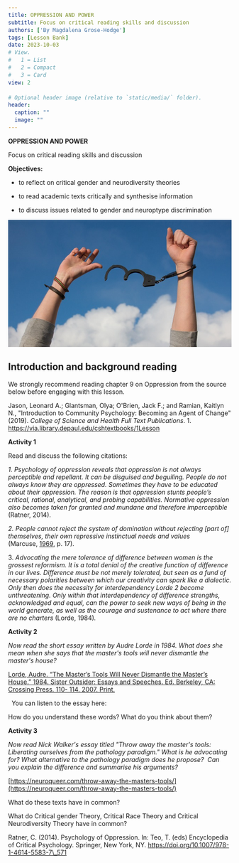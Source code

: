 ```yaml
---
title: OPPRESSION AND POWER
subtitle: Focus on critical reading skills and discussion
authors: ['By Magdalena Grose-Hodge']
tags: [Lesson Bank]
date: 2023-10-03
# View.
#   1 = List
#   2 = Compact
#   3 = Card
view: 2

# Optional header image (relative to `static/media/` folder).
header:
  caption: ""
  image: ""
---
```


**OPPRESSION AND POWER**  

Focus on critical reading skills and discussion

**Objectives:**

- to reflect on critical gender and neurodiversity theories

- to read academic texts critically and synthesise information

- to discuss issues related to gender and neuroptype discrimination

![hands breaking hancuffs](../images/freedom-1886402_640.jpg)

## **Introduction and background reading** 

We strongly recommend reading chapter 9 on Oppression from the source below before engaging with this lesson.

Jason, Leonard A.; Glantsman, Olya; O'Brien, Jack F.; and Ramian, Kaitlyn N., "Introduction to Community Psychology: Becoming an Agent of Change" (2019). _College of Science and Health Full Text Publications_. 1. https://via.library.depaul.edu/cshtextbooks/1Lesson  


**Activity 1** 

Read and discuss the following citations:  

_1\. Psychology of oppression reveals that oppression is not always perceptible and repellant. It can be disguised and beguiling. People do not always know they are oppressed. Sometimes they have to be educated about their oppression. The reason is that oppression stunts people’s critical, rational, analytical, and probing capabilities. Normative oppression also becomes taken for granted and mundane and therefore imperceptible_ (Ratner, 2014).

_2\. People cannot reject the system of domination without rejecting \[part of\] themselves, their own repressive instinctual needs and values_ (Marcuse, [1969](https://link.springer.com/referenceworkentry/10.1007/978-1-4614-5583-7_571#ref-CR161164 "Marcuse, H. (1969). An essay on liberation. Boston, MA: Beacon Press."), p. 17).

3. _Advocating the mere tolerance of difference between women is the grossest reformism. It is a total denial of the creative function of difference in our lives. Difference must be not merely tolerated, but seen as a fund of necessary polarities between which our creativity can spark like a dialectic. Only then does the necessity for interdependency Lorde 2 become unthreatening. Only within that interdependency of difference strengths, acknowledged and equal, can the power to seek new ways of being in the world generate, as well as the courage and sustenance to act where there are no charters_ (Lorde, 1984)_._

**Activity 2**   

_Now read the short essay written by Audre Lorde in 1984. What does she mean when she says that the master's tools will never dismantle the master's house?_

[Lorde, Audre. “The Master’s Tools Will Never Dismantle the Master’s House.” 1984. Sister Outsider: Essays and Speeches. Ed. Berkeley, CA: Crossing Press. 110- 114. 2007. Print.](https://collectiveliberation.org/wp-content/uploads/2013/01/Lorde_The_Masters_Tools.pdf)  

  You can listen to the essay here:

How do you understand these words? What do you think about them?

**Activity 3** 

_Now read Nick Walker's essay titled "Throw away the master's tools: Liberating ourselves from the pathology paradigm." What is he advocating for? What alternative to the pathology paradigm does he propose?  Can you explain the difference and summarise his arguments?_

[https://neuroqueer.com/throw-away-the-masters-tools/](https://neuroqueer.com/throw-away-the-masters-tools/)

What do these texts have in common?

What do Critical gender Theory, Critical Race Theory and Critical Neurodiversity Theory have in common?

Ratner, C. (2014). Psychology of Oppression. In: Teo, T. (eds) Encyclopedia of Critical Psychology. Springer, New York, NY. https://doi.org/10.1007/978-1-4614-5583-7\_571